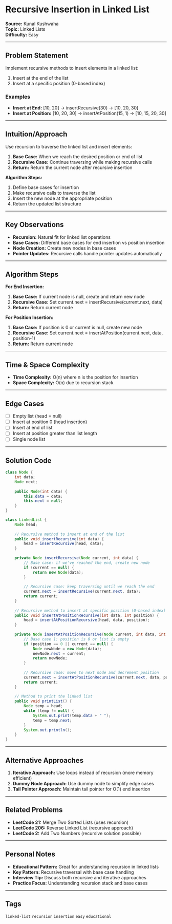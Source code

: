 # Recursive Insertion in Linked List

**Source:** Kunal Kushwaha  
**Topic:** Linked Lists  
**Difficulty:** Easy

---

## Problem Statement

Implement recursive methods to insert elements in a linked list:
1. Insert at the end of the list
2. Insert at a specific position (0-based index)

### Examples
- **Insert at End:** [10, 20] → insertRecursive(30) → [10, 20, 30]
- **Insert at Position:** [10, 20, 30] → insertAtPosition(15, 1) → [10, 15, 20, 30]

---

## Intuition/Approach

Use recursion to traverse the linked list and insert elements:
1. **Base Case:** When we reach the desired position or end of list
2. **Recursive Case:** Continue traversing while making recursive calls
3. **Return:** Return the current node after recursive insertion

**Algorithm Steps:**
1. Define base cases for insertion
2. Make recursive calls to traverse the list
3. Insert the new node at the appropriate position
4. Return the updated list structure

---

## Key Observations

- **Recursion:** Natural fit for linked list operations
- **Base Cases:** Different base cases for end insertion vs position insertion
- **Node Creation:** Create new nodes in base cases
- **Pointer Updates:** Recursive calls handle pointer updates automatically

---

## Algorithm Steps

**For End Insertion:**
1. **Base Case:** If current node is null, create and return new node
2. **Recursive Case:** Set current.next = insertRecursive(current.next, data)
3. **Return:** Return current node

**For Position Insertion:**
1. **Base Case:** If position is 0 or current is null, create new node
2. **Recursive Case:** Set current.next = insertAtPosition(current.next, data, position-1)
3. **Return:** Return current node

---

## Time & Space Complexity

- **Time Complexity:** O(n) where n is the position for insertion
- **Space Complexity:** O(n) due to recursion stack

---

## Edge Cases

- [ ] Empty list (head = null)
- [ ] Insert at position 0 (head insertion)
- [ ] Insert at end of list
- [ ] Insert at position greater than list length
- [ ] Single node list

---

## Solution Code

```java
class Node {
    int data;
    Node next;
    
    public Node(int data) {
        this.data = data;
        this.next = null;
    }
}

class LinkedList {
    Node head;
    
    // Recursive method to insert at end of the list
    public void insertRecursive(int data) {
        head = insertRecursive(head, data);
    }
    
    private Node insertRecursive(Node current, int data) {
        // Base case: if we've reached the end, create new node
        if (current == null) {
            return new Node(data);
        }
        
        // Recursive case: keep traversing until we reach the end
        current.next = insertRecursive(current.next, data);
        return current;
    }
    
    // Recursive method to insert at specific position (0-based index)
    public void insertAtPositionRecursive(int data, int position) {
        head = insertAtPositionRecursive(head, data, position);
    }
    
    private Node insertAtPositionRecursive(Node current, int data, int position) {
        // Base case 1: position is 0 or list is empty
        if (position == 0 || current == null) {
            Node newNode = new Node(data);
            newNode.next = current;
            return newNode;
        }
        
        // Recursive case: move to next node and decrement position
        current.next = insertAtPositionRecursive(current.next, data, position - 1);
        return current;
    }
    
    // Method to print the linked list
    public void printList() {
        Node temp = head;
        while (temp != null) {
            System.out.print(temp.data + " ");
            temp = temp.next;
        }
        System.out.println();
    }
}
```

---

## Alternative Approaches

1. **Iterative Approach:** Use loops instead of recursion (more memory efficient)
2. **Dummy Node Approach:** Use dummy node to simplify edge cases
3. **Tail Pointer Approach:** Maintain tail pointer for O(1) end insertion

---

## Related Problems

- **LeetCode 21:** Merge Two Sorted Lists (uses recursion)
- **LeetCode 206:** Reverse Linked List (recursive approach)
- **LeetCode 2:** Add Two Numbers (recursive solution possible)

---

## Personal Notes

- **Educational Pattern:** Great for understanding recursion in linked lists
- **Key Pattern:** Recursive traversal with base case handling
- **Interview Tip:** Discuss both recursive and iterative approaches
- **Practice Focus:** Understanding recursion stack and base cases

---

## Tags

`linked-list` `recursion` `insertion` `easy` `educational` 